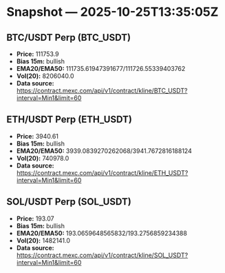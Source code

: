 # Snapshot — 2025-10-25T13:35:05Z

## BTC/USDT Perp (BTC_USDT)
- **Price:** 111753.9
- **Bias 15m:** bullish
- **EMA20/EMA50:** 111735.61947391677/111726.55339403762
- **Vol(20):** 8206040.0
- **Data source:** https://contract.mexc.com/api/v1/contract/kline/BTC_USDT?interval=Min1&limit=60

## ETH/USDT Perp (ETH_USDT)
- **Price:** 3940.61
- **Bias 15m:** bullish
- **EMA20/EMA50:** 3939.0839270262068/3941.7672816188124
- **Vol(20):** 740978.0
- **Data source:** https://contract.mexc.com/api/v1/contract/kline/ETH_USDT?interval=Min1&limit=60

## SOL/USDT Perp (SOL_USDT)
- **Price:** 193.07
- **Bias 15m:** bullish
- **EMA20/EMA50:** 193.0659648565832/193.2756859234388
- **Vol(20):** 1482141.0
- **Data source:** https://contract.mexc.com/api/v1/contract/kline/SOL_USDT?interval=Min1&limit=60

